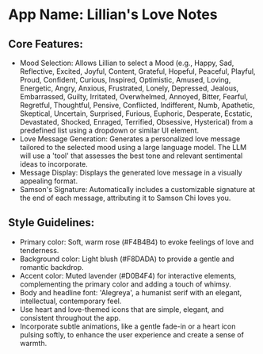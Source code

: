 # **App Name**: Lillian's Love Notes

## Core Features:

- Mood Selection: Allows Lillian to select a Mood (e.g., Happy, Sad, Reflective, Excited, Joyful, Content, Grateful, Hopeful, Peaceful, Playful, Proud, Confident, Curious, Inspired, Optimistic, Amused, Loving, Energetic, Angry, Anxious, Frustrated, Lonely, Depressed, Jealous, Embarrassed, Guilty, Irritated, Overwhelmed, Annoyed, Bitter, Fearful, Regretful, Thoughtful, Pensive, Conflicted, Indifferent, Numb, Apathetic, Skeptical, Uncertain, Surprised, Furious, Euphoric, Desperate, Ecstatic, Devastated, Shocked, Enraged, Terrified, Obsessive, Hysterical) from a predefined list using a dropdown or similar UI element.
- Love Message Generation: Generates a personalized love message tailored to the selected mood using a large language model. The LLM will use a 'tool' that assesses the best tone and relevant sentimental ideas to incorporate.
- Message Display: Displays the generated love message in a visually appealing format.
- Samson's Signature: Automatically includes a customizable signature at the end of each message, attributing it to Samson Chi loves you.

## Style Guidelines:

- Primary color: Soft, warm rose (#F4B4B4) to evoke feelings of love and tenderness.
- Background color: Light blush (#F8DADA) to provide a gentle and romantic backdrop.
- Accent color: Muted lavender (#D0B4F4) for interactive elements, complementing the primary color and adding a touch of whimsy.
- Body and headline font: 'Alegreya', a humanist serif with an elegant, intellectual, contemporary feel.
- Use heart and love-themed icons that are simple, elegant, and consistent throughout the app.
- Incorporate subtle animations, like a gentle fade-in or a heart icon pulsing softly, to enhance the user experience and create a sense of warmth.